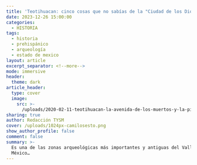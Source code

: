 ```yaml
---
title: 'Teotihuacan: cinco cosas que no sabías de la "Ciudad de los Dioses"'
date: 2023-12-26 15:00:00
categories:
  - HISTORIA
tags:
  - historia
  - prehispánico
  - arqueología
  - estado de mexico
layout: article
excerpt_separator: <!--more-->
mode: immersive
header:
  theme: dark
article_header:
  type: cover
  image:
    src: >-
      /uploads/2020-02-11-teotihuacan-la-avenida-de-los-muertos-y-la-piramide-del-sol.jpeg
sharing: true
author: Redacción TYSM
cover: /uploads/1024px-camilosesto.png
show_author_profile: false
comment: false
summary: >-
  Es una de las zonas arqueológicas más importantes y antiguas del Valle de
  México…
---
```

